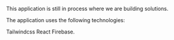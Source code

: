 This application is still in process where we are building solutions. 

The application uses the following technologies:

Tailwindcss
React
Firebase.